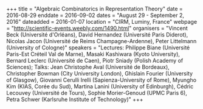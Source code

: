 +++
title = "Algebraic Combinatorics in Representation Theory"
date = 2016-08-29
enddate = 2016-09-02
dates = "August 29 - September 2, 2016"
dateadded = 2016-01-07
location = "CIRM, Luminy, France"
webpage = "http://scientific-events.weebly.com/1490.html"
organisers = "Vincent Beck (Université d'Orléans), David Hernandez (Université Paris Diderot), Nicolas Jacon (Université de Reims Champagne-Ardenne), Peter Littelmann (University of Cologne)"
speakers = "Lectures: Philippe Biane (Université Paris-Est Créteil Val de Marne), Masaki Kashiwara (Kyoto University), Bernard Leclerc (Université de Caen), Piotr Sniady (Polish Academy of Sciences); Talks: Jean Christophe Aval (Université de Bordeaux), Christopher Bowman (City University London), Ghislain Fourier (University of Glasgow), Giovanni Cerulli Irelli (Sapienza-University of Rome), Myungho Kim (KIAS, Corée du Sud), Martina Lanini (University of Edinburgh), Cédric Lecouvey (Université de Tours), Sophie Morier-Genoud (UPMC Paris 6), Petra Schwer (Karlsruhe Institute of Technology)"
+++
